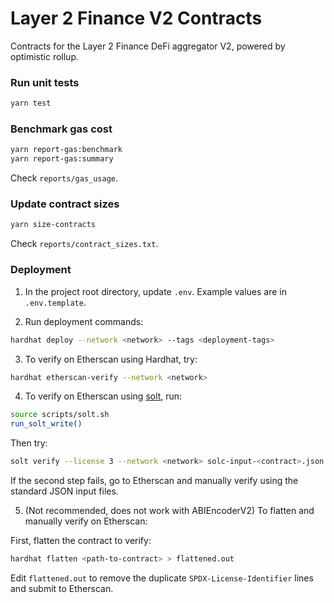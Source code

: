 # Layer 2 Finance V2 Contracts

Contracts for the Layer 2 Finance DeFi aggregator V2, powered by optimistic rollup.

### Run unit tests

```sh
yarn test
```

### Benchmark gas cost

```sh
yarn report-gas:benchmark
yarn report-gas:summary
```

Check `reports/gas_usage`.

### Update contract sizes

```sh
yarn size-contracts
```

Check `reports/contract_sizes.txt`.

### Deployment

1. In the project root directory, update `.env`. Example values are in `.env.template`.

2. Run deployment commands:

```sh
hardhat deploy --network <network> --tags <deployment-tags>
```

3. To verify on Etherscan using Hardhat, try:

```sh
hardhat etherscan-verify --network <network>
```

4. To verify on Etherscan using [solt](https://github.com/hjubb/solt/blob/main/README.md), run:

```sh
source scripts/solt.sh
run_solt_write()
```

Then try:

```sh
solt verify --license 3 --network <network> solc-input-<contract>.json <deployed address> <contract name>
```

If the second step fails, go to Etherscan and manually verify using the standard JSON input files.

5. (Not recommended, does not work with ABIEncoderV2) To flatten and manually verify on Etherscan:

First, flatten the contract to verify:

```sh
hardhat flatten <path-to-contract> > flattened.out
```

Edit `flattened.out` to remove the duplicate `SPDX-License-Identifier` lines and submit to Etherscan.
